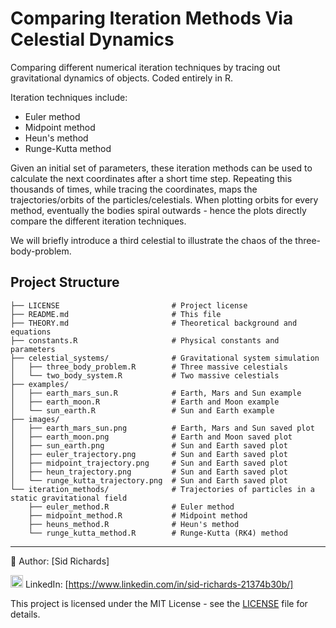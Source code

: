 # Comparing Iteration Methods Via Celestial Dynamics
Comparing different numerical iteration techniques by tracing out gravitational dynamics of objects.
Coded entirely in R.

Iteration techniques include:
- Euler method
- Midpoint method
- Heun's method
- Runge-Kutta method

Given an initial set of parameters, these iteration methods can be used to calculate the next coordinates after a short time step.
Repeating this thousands of times, while tracing the coordinates, maps the trajectories/orbits of the particles/celestials.
When plotting orbits for every method, eventually the bodies spiral outwards - hence the plots directly compare the different iteration techniques.

We will briefly introduce a third celestial to illustrate the chaos of the three-body-problem.

## Project Structure

```
├── LICENSE                         # Project license
├── README.md                       # This file
├── THEORY.md                       # Theoretical background and equations
├── constants.R                     # Physical constants and parameters
├── celestial_systems/              # Gravitational system simulation
│   ├── three_body_problem.R        # Three massive celestials
│   └── two_body_system.R           # Two massive celestials
├── examples/
│   ├── earth_mars_sun.R            # Earth, Mars and Sun example
│   ├── earth_moon.R                # Earth and Moon example
│   └── sun_earth.R                 # Sun and Earth example
├── images/
│   ├── earth_mars_sun.png          # Earth, Mars and Sun saved plot
│   ├── earth_moon.png              # Earth and Moon saved plot
│   ├── sun_earth.png               # Sun and Earth saved plot
│   ├── euler_trajectory.png        # Sun and Earth saved plot
│   ├── midpoint_trajectory.png     # Sun and Earth saved plot
│   ├── heun_trajectory.png         # Sun and Earth saved plot
│   └── runge_kutta_trajectory.png  # Sun and Earth saved plot
└── iteration_methods/              # Trajectories of particles in a static gravitational field
    ├── euler_method.R              # Euler method
    ├── midpoint_method.R           # Midpoint method
    ├── heuns_method.R              # Heun's method
    └── runge_kutta_method.R        # Runge-Kutta (RK4) method
```

---

📘 Author: [Sid Richards]

<img src="https://cdn.jsdelivr.net/gh/devicons/devicon/icons/linkedin/linkedin-original.svg" width="20" /> LinkedIn: [https://www.linkedin.com/in/sid-richards-21374b30b/]

This project is licensed under the MIT License - see the [LICENSE](LICENSE) file for details.
